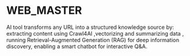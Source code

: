 # WEB_MASTER
AI tool transforms any URL into a structured knowledge source by:   extracting content using Crawl4AI  ,vectorizing and summarizing data , running Retrieval-Augmented Generation (RAG) for deep information discovery, enabling a smart chatbot for interactive Q&amp;A.
